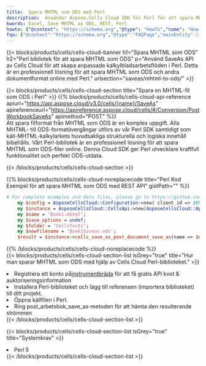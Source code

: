 ```yaml
---
title:  Spara MHTML som ODS med Perl
description:  Använder Aspose.Cells Cloud SDK för Perl för att spara MHTML-formatfil som ODS-formatfil.
kwords: Excel, Save MHTML as ODS, REST, Perl
howto: {"@context": "https://schema.org","@type": "HowTo","name": "How to save MHTML as ODS using the Cells Cloud Perl library.","description": "How to save MHTML as ODS using the Cells Cloud Perl library.","image": {"@type": "ImageObject"},"url": "/perl/saveas/mhtml-to-ods/","step": [{ "@type": "HowToStep","name": "How to save MHTML as ODS using the Cells Cloud Perl library. step 1", "image": {"@type": "ImageObject",},"url": "/perl/saveas/mhtml-to-ods/","text": "Register an account at <a href='https://dashboard.aspose.cloud/'>Dashboard</a> to get free API quota & authorization details",},{ "@type": "HowToStep","name": "How to save MHTML as ODS using the Cells Cloud Perl library. step 1", "image": {"@type": "ImageObject",},"url": "/perl/saveas/mhtml-to-ods/","text": "Install Perl library and add the reference (import the library) to your project.",},{ "@type": "HowToStep","name": "How to save MHTML as ODS using the Cells Cloud Perl library. step 1", "image": {"@type": "ImageObject",},"url": "/perl/saveas/mhtml-to-ods/","text": "Open the source file in Perl.",},{ "@type": "HowToStep","name": "How to save MHTML as ODS using the Cells Cloud Perl library. step 1", "image": {"@type": "ImageObject",},"url": "/perl/saveas/mhtml-to-ods/","text": "Call post_workbook_save_as method to get the resultant stream",}, ],"supply": {"@type": "HowToSupply","name": "document"},"tool": [{"@type": "HowToTool","name": "VIM, Visual Studio Code, Eclipse"},{"@type": "HowToTool","name": "Aspose Cells"}],"totalTime": "PT6M"}
fqa: {"@context":"https://schema.org","@type":"FAQPage","mainEntity":[{"@type":"Question","name":"Why save file as other formats file in C# using REST API?","acceptedAnswer":{"@type":"Answer","text":"Documents are encoded in many ways, and some files may be incompatible with the software you use. To open and read such files, just save them as appropriate file formats.<br/><ol><li>Install .NET SDK and add the reference (import the library) to your project.</li><li>Open the source file in C# using REST API.</li><li>Call the PostWorkbookSaveAsRequest() method, passing an output filename with required extension.</li><li>Get the result of save as a separate file.</li></ol>"}},{"@type":"Question","name":"What file formats can I save as with your C# library?","acceptedAnswer":{"@type":"Answer","text":"We support a variety of file formats for conversion using .NET library, including XLSX, Excel, xls , PDF, CSV, HTML, Markdown, XML, PNG, JPG, TIFF, Json, TXT and many more."}},{"@type":"Question","name":"What is the maximum allowed file size for conversion using this .NET library?","acceptedAnswer":{"@type":"Answer","text":"There are no file size limits for format conversions using .NET library."}}]}
---
```

{{< blocks/products/cells/cells-cloud-banner h1="Spara MHTML som ODS" h2="Perl bibliotek för att spara MHTML som ODS" p="Använd SaveAs API av Cells Cloud för att skapa anpassade kalkylbladsarbetsflöden i Perl. Detta är en professionell lösning för att spara MHTML som ODS och andra dokumentformat online med Perl." urlsection="saveas/mhtml-to-ods/" >}}

{{< blocks/products/cells/cells-cloud-section title="Spara en MHTML-fil som ODS i Perl" >}}
{{% blocks/products/cells/cells-cloud-api-reference apiurl="https://api.aspose.cloud/v3.0/cells/{name}/SaveAs" apireferenceurl="https://apireference.aspose.cloud/cells/#/Conversion/PostWorkbookSaveAs" apimethod="POST" %}}
<br/>
Att spara filformat från MHTML som ODS är en komplex uppgift. Alla MHTML- till ODS-formatövergångar utförs av vår Perl SDK samtidigt som käll-MHTML-kalkylarkets huvudsakliga strukturella och logiska innehåll bibehålls. Vårt Perl-bibliotek är en professionell lösning för att spara MHTML som ODS-filer online. Denna Cloud SDK ger Perl utvecklare kraftfull funktionalitet och perfekt ODS-utdata.

{{< /blocks/products/cells/cells-cloud-section >}}

{{% blocks/products/cells/cells-cloud-noreplacecode title="Perl Kod Exempel för att spara MHTML som ODS med REST API" gistPath="" %}}
  
```perl
# For complete examples and data files, please go to https://github.com/aspose-cells-cloud/aspose-cells-cloud-perl/
    my $config = AsposeCellsCloud::Configuration->new( client_id => $ENV{'ProductClientId'}, client_secret => $ENV{'ProductClientSecret'});
    my $instance = AsposeCellsCloud::CellsApi->new(AsposeCellsCloud::ApiClient->new( $config));
    my $name = 'Book1.mhtml';
    my $save_options = undef;
    my $folder = 'CellsTests';
    my $newfilename = 'Book1Saveas.ods';
    $result = $instance->cells_save_as_post_document_save_as(name => $name,save_options => $save_options, newfilename => $newfilename, folder => $folder);
```
  
{{% /blocks/products/cells/cells-cloud-noreplacecode %}}
<br/>
{{< blocks/products/cells/cells-cloud-section-list isGrey="true" title="Hur man sparar MHTML som ODS med hjälp av Cells Cloud Perl-biblioteket." >}}
<li> Registrera ett konto på<a href="https://dashboard.aspose.cloud/">instrumentbräda</a> för att få gratis API kvot & auktoriseringsinformation</li>
<li>Installera Perl-biblioteket och lägg till referensen (importera biblioteket) till ditt projekt.</li>
<li>Öppna källfilen i Perl.</li>
<li>Ring post_arbetsbok_save_as-metoden för att hämta den resulterande strömmen</li>
{{< /blocks/products/cells/cells-cloud-section-list >}}

{{< blocks/products/cells/cells-cloud-section-list isGrey="true" title="Systemkrav" >}}
<li>Perl 5</li>
{{< /blocks/products/cells/cells-cloud-section-list >}}
